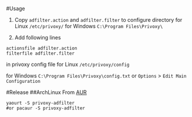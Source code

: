 #Usage
1. Copy `adfilter.action` and `adfilter.filter` to configure directory
  for Linux
  `/etc/privoxy/`
  for Windows
  `C:\Program Files\Privoxy\`

2. Add following lines
  ```
  actionsfile adfilter.action
  filterfile adfilter.filter
  ```
  in privoxy config file
  for Linux
  `/etc/privoxy/config`

  for Windows
  `C:\Program Files\Privoxy\config.txt`
  or
  `Options` > `Edit Main Configuration`

#Release
##ArchLinux
From [AUR](https://aur.archlinux.org/packages/privoxy-adfilter/)
```
yaourt -S privoxy-adfilter
#or pacaur -S privoxy-adfilter
```
